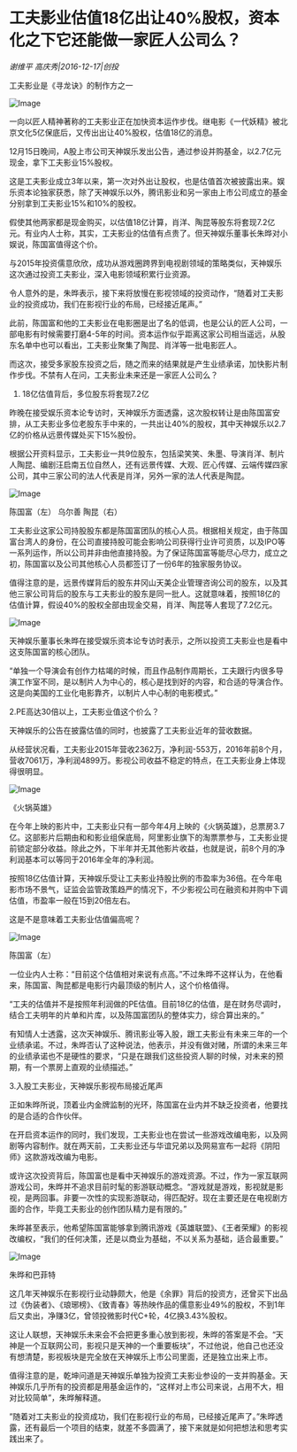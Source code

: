 # 工夫影业估值18亿出让40%股权，资本化之下它还能做一家匠人公司么？

*谢维平 高庆秀|2016-12-17|创投*

工夫影业是《寻龙诀》的制作方之一

![Image](http://static.ylzbl.com/uploads/ueditor/php/upload/image/20170804/1501827693231998.jpeg)

一向以匠人精神著称的工夫影业正在加快资本运作步伐。继电影《一代妖精》被北京文化5亿保底后，又传出出让40%股权，估值18亿的消息。

12月15日晚间，A股上市公司天神娱乐发出公告，通过参设并购基金，以2.7亿元现金，拿下工夫影业15%股权。

这是工夫影业成立3年以来，第一次对外出让股权，也是估值首次被披露出来。娱乐资本论独家获悉，除了天神娱乐以外，腾讯影业和另一家由上市公司成立的基金分别拿到工夫影业15%和10%的股权。

假使其他两家都是现金购买，以估值18亿计算，肖洋、陶昆等股东将套现7.2亿元。有业内人士称，其实，工夫影业的估值有点贵了。但天神娱乐董事长朱晔对小娱说，陈国富值得这个价。

与2015年投资儒意欣欣，成功从游戏圈跨界到电视剧领域的策略类似，天神娱乐这次通过投资工夫影业，深入电影领域积累行业资源。

令人意外的是，朱晔表示，接下来将放慢在影视领域的投资动作，“随着对工夫影业的投资成功，我们在影视行业的布局，已经接近尾声。”

此前，陈国富和他的工夫影业在电影圈是出了名的低调，也是公认的匠人公司，一部电影有时候需要打磨4-5年的时间。资本运作似乎距离这家公司相当遥远，从股东名单中也可以看出，工夫影业聚集了陶昆、肖洋等一批电影匠人。

而这次，接受多家股东投资之后，随之而来的结果就是产生业绩承诺，加快影片制作步伐。不禁有人在问，工夫影业未来还是一家匠人公司么？

1. 18亿估值背后，多位股东将套现7.2亿

昨晚在接受娱乐资本论专访时，天神娱乐方面透露，这次股权转让是由陈国富安排，从工夫影业多位老股东手中来的，一共出让40%的股权，其中天神娱乐以2.7亿的价格从远景传媒处买下15%股份。

根据公开资料显示，工夫影业一共9位股东，包括梁笑笑、朱墨、导演肖洋、制片人陶昆、编剧汪启南五位自然人，还有远景传媒、大观、匠心传媒、云端传媒四家公司，其中三家公司的法人代表是肖洋，另外一家的法人代表是陶昆。

![Image](http://p1.pstatp.com/large/31dc00046fbc3774faff)

陈国富（左） 乌尔善 陶昆（右）

工夫影业这家公司持股股东都是陈国富团队的核心人员。根据相关规定，由于陈国富台湾人的身份，在公司直接持股可能会影响公司获得行业许可资质，以及IPO等一系列运作，所以公司并非由他直接持股。为了保证陈国富等能尽心尽力，成立之初，陈国富以及公司其他核心人员都签订了一份6年的独家服务协议。

值得注意的是，远景传媒背后的股东井冈山天美企业管理咨询公司的股东，以及其他三家公司背后的股东与工夫影业的股东是同一批人。这就意味着，按照18亿的估值计算，假设40%的股权全部由现金交易，肖洋、陶昆等人套现了7.2亿元。

![Image](http://p9.pstatp.com/large/31e600000b134576a41b)

天神娱乐董事长朱晔在接受娱乐资本论专访时表示，之所以投资工夫影业也是看中这支陈国富的核心团队。

“单独一个导演会有创作力枯竭的时候，而且作品制作周期长，工夫跟行内很多导演工作室不同，是以制片人为中心的，核心是找到好的内容，和合适的导演合作。这是向美国的工业化电影靠齐，以制片人中心制的电影模式。”

2.PE高达30倍以上，工夫影业值这个价么？

天神娱乐的公告在披露估值的同时，也披露了工夫影业近年的营收数据。

从经营状况看，工夫影业2015年营收2362万，净利润-553万，2016年前8个月，营收7061万，净利润4899万。影视公司收益不稳定的特点，在工夫影业身上体现得很明显。

![Image](http://p3.pstatp.com/large/31e600000b149c11b5eb)

《火锅英雄》

在今年上映的影片中，工夫影业只有一部今年4月上映的《火锅英雄》，总票房3.7亿。这部影片后期由和和影业组保底局，阿里影业旗下的淘票票参与，工夫影业提前锁定部分收益。除此之外，下半年并无其他影片收益，也就是说，前8个月的净利润基本可以等同于2016年全年的净利润。

按照18亿估值计算，天神娱乐受让工夫影业持股比例的市盈率为36倍。在今年电影市场不景气，证监会监管政策趋严的情况下，不少影视公司在融资和并购中下调估值，市盈率一般在15到20倍左右。

这是不是意味着工夫影业估值偏高呢？

![Image](http://p3.pstatp.com/large/31dc00046fbbc076787c)

陈国富（左）

一位业内人士称：“目前这个估值相对来说有点高。”不过朱晔不这样认为，在他看来，陈国富、陶昆都是电影行内最顶级的制片人，这个价格值得。

“工夫的估值并不是按照年利润做的PE估值。目前18亿的估值，是在财务尽调时，结合工夫明年的片单和片库，以及陈国富团队的整体实力，综合算出来的。”

有知情人士透露，这次天神娱乐、腾讯影业等入股，跟工夫影业有未来三年的一个业绩承诺。不过，朱晔否认了这种说法，他表示，并没有做对赌，所谓的未来三年的业绩承诺也不是硬性的要求，“只是在跟我们这些投资人聊的时候，对未来的预期，有一个票房上直观的业绩描述。”

3.入股工夫影业，天神娱乐影视布局接近尾声

正如朱晔所说，顶着业内金牌监制的光环，陈国富在业内并不缺乏投资者，他要找的是合适的合作伙伴。

在开启资本运作的同时，我们发现，工夫影业也在尝试一些游戏改编电影，以及网剧等内容制作。就在两天前，工夫影业还与华谊兄弟以及网易宣布一起将《阴阳师》这款游戏改编为电影。

或许这次投资背后，陈国富也是看中天神娱乐的游戏资源。不过，作为一家互联网游戏公司，朱晔并不追求目前时髦的影游联动概念。“游戏就是游戏，影视就是影视，是两回事。非要一次性的实现影游联动，得匹配好。现在主要还是在电视剧方面的合作，毕竟工夫影业的创作团队精力是有限的。”

朱晔甚至表示，他希望陈国富能够拿到腾讯游戏《英雄联盟》、《王者荣耀》的影视改编权，“我们的任何决策，还是以商业为基础，不以关系为基础，适合最重要。”

![Image](http://p3.pstatp.com/large/31e20002f4bc656569fc)

朱晔和巴菲特

这几年天神娱乐在影视行业动静颇大，他是《余罪》背后的投资方，还曾买下出品过《伪装者》、《琅琊榜》、《致青春》等热映作品的儒意影业49%的股权，不到1年后又卖出，净赚3亿，曾领投微影时代C+轮，4亿换3.43%股权。

这让人联想，天神娱乐未来会不会把更多重心放到影视，朱晔的答案是不会。“天神是一个互联网公司，影视只是天神的一个重要板块”，不过他说，他自己也还没有想清楚，影视板块是完全放在天神娱乐上市公司里面，还是独立出来上市。

值得注意的是，乾坤问道是天神娱乐单独为投资工夫影业参设的一支并购基金。天神娱乐几乎所有的投资都是用基金运作的，“这样对上市公司来说，占用不大，相对比较简单”，朱晔解释道。

”随着对工夫影业的投资成功，我们在影视行业的布局，已经接近尾声了。”朱晔透露，还有最后一个项目的结束，就差不多圆满了，接下来就是如何把想法和思考实践出来了。

